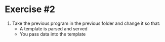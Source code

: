 # Exercise #2

<!-- markdownlint-disable -->
<ol>
    <li> Take the previous program in the previous folder and change it so that:
        <ul>
            <li> A template is parsed and served</li>
            <li> You pass data into the template</li>
        </ul>
    </li>
</ol>

